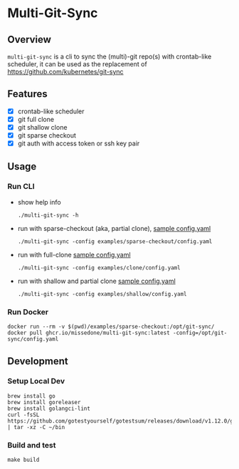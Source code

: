 Multi-Git-Sync
===

## Overview

`multi-git-sync` is a cli to sync the (multi)-git repo(s) with crontab-like scheduler, it can be used as the replacement of https://github.com/kubernetes/git-sync

## Features

* [x] crontab-like scheduler
* [x] git full clone
* [x] git shallow clone
* [x] git sparse checkout
* [x] git auth with access token or ssh key pair

## Usage

### Run CLI
* show help info
  ```shell
  ./multi-git-sync -h
  ```
* run with sparse-checkout (aka, partial clone), [sample config.yaml](examples/sparse-checkout/config.yaml)
  ```shell
  ./multi-git-sync -config examples/sparse-checkout/config.yaml
  ```
* run with full-clone [sample config.yaml](examples/clone/config.yaml)
  ```shell
  ./multi-git-sync -config examples/clone/config.yaml
  ```
* run with shallow and partial clone [sample config.yaml](examples/shallow/config.yaml)
  ```shell
  ./multi-git-sync -config examples/shallow/config.yaml
  ```

### Run Docker
```shell
docker run --rm -v $(pwd)/examples/sparse-checkout:/opt/git-sync/ docker pull ghcr.io/missedone/multi-git-sync:latest -config=/opt/git-sync/config.yaml
```

## Development

### Setup Local Dev

```shell
brew install go
brew install goreleaser
brew install golangci-lint
curl -fsSL https://github.com/gotestyourself/gotestsum/releases/download/v1.12.0/gotestsum_1.12.0_darwin_arm64.tar.gz | tar -xz -C ~/bin
```

### Build and test

```shell
make build
```